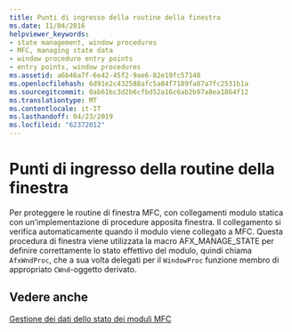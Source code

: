 ```yaml
---
title: Punti di ingresso della routine della finestra
ms.date: 11/04/2016
helpviewer_keywords:
- state management, window procedures
- MFC, managing state data
- window procedure entry points
- entry points, window procedures
ms.assetid: a6b46a7f-6e42-45f2-9ae6-82e19fc57148
ms.openlocfilehash: 6d91e2c432588afc5a84f7189fa87a7fc2531b1a
ms.sourcegitcommit: 0ab61bc3d2b6cfbd52a16c6ab2b97a8ea1864f12
ms.translationtype: MT
ms.contentlocale: it-IT
ms.lasthandoff: 04/23/2019
ms.locfileid: "62372012"
---
```

# <a name="window-procedure-entry-points"></a>Punti di ingresso della routine della finestra

Per proteggere le routine di finestra MFC, con collegamenti modulo statica con un'implementazione di procedure apposita finestra. Il collegamento si verifica automaticamente quando il modulo viene collegato a MFC. Questa procedura di finestra viene utilizzata la macro AFX_MANAGE_STATE per definire correttamente lo stato effettivo del modulo, quindi chiama `AfxWndProc`, che a sua volta delegati per il `WindowProc` funzione membro di appropriato `CWnd`-oggetto derivato.

## <a name="see-also"></a>Vedere anche

[Gestione dei dati dello stato dei moduli MFC](../mfc/managing-the-state-data-of-mfc-modules.md)
